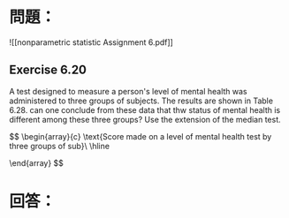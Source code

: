 # 問題：
![[nonparametric statistic Assignment 6.pdf]]

## Exercise 6.20
A test designed to measure a person's level of mental health was administered to three groups of subjects. The results are shown in Table 6.28. can one conclude from these data that thw status of mental health is different among these three groups? Use the extension of the median test.

$$
\begin{array}{c}
\text{Score made on a level of mental health test by three groups of sub}\\
\hline

\end{array}
$$
# 回答：